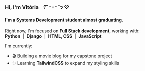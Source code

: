 ### Hi, I'm Vitória&nbsp;&nbsp;&nbsp;&nbsp;ᡣ˶ᵔ ᵕ ᵔ˶𐭩 ♡

#### I'm a Systems Development student almost graduating.

Right now, I'm focused on **Full Stack development**, working with:<br>
**Python**&nbsp;&nbsp;|&nbsp;&nbsp;**Django**&nbsp;&nbsp;|&nbsp;&nbsp;**HTML, CSS**&nbsp;&nbsp;|&nbsp;&nbsp;**JavaScript**<br>

I'm currently:
- 🎬 Building a movie blog for my capstone project 
- ✨ Learning **TailwindCSS** to expand my styling skills

